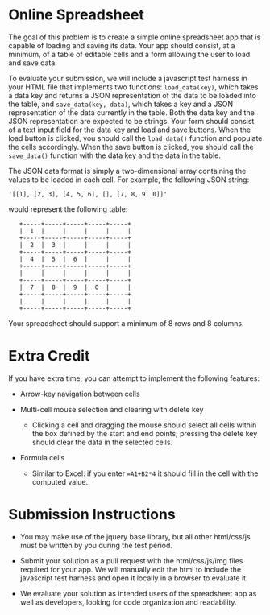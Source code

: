 Online Spreadsheet
==================

The goal of this problem is to create a simple online spreadsheet app that is
capable of loading and saving its data. Your app should consist, at a minimum,
of a table of editable cells and a form allowing the user to load and save data.

To evaluate your submission, we will include a javascript test harness in your
HTML file that implements two functions: `load_data(key)`, which takes a data key
and returns a JSON representation of the data to be loaded into the table, and
`save_data(key, data)`, which takes a key and a JSON representation of the data
currently in the table. Both the data key and the JSON representation are
expected to be strings. Your form should consist of a text input field for the
data key and load and save buttons. When the load button is clicked, you should
call the `load_data()` function and populate the cells accordingly. When the save
button is clicked, you should call the `save_data()` function with the data key
and the data in the table.

The JSON data format is simply a two-dimensional array containing the values
to be loaded in each cell. For example, the following JSON string:

   `'[[1], [2, 3], [4, 5, 6], [], [7, 8, 9, 0]]'`

would represent the following table:

```
   +-----+-----+-----+-----+-----+
   |  1  |     |     |     |     |
   +-----+-----+-----+-----+-----+
   |  2  |  3  |     |     |     |
   +-----+-----+-----+-----+-----+
   |  4  |  5  |  6  |     |     |
   +-----+-----+-----+-----+-----+
   |     |     |     |     |     |
   +-----+-----+-----+-----+-----+
   |  7  |  8  |  9  |  0  |     |
   +-----+-----+-----+-----+-----+
   |     |     |     |     |     |
   +-----+-----+-----+-----+-----+
```

Your spreadsheet should support a minimum of 8 rows and 8 columns.


Extra Credit
============
If you have extra time, you can attempt to implement the following features:

 * Arrow-key navigation between cells

 * Multi-cell mouse selection and clearing with delete key
   * Clicking a cell and dragging the mouse should select all cells within
     the box defined by the start and end points; pressing the delete key
     should clear the data in the selected cells.

 * Formula cells
   * Similar to Excel: if you enter `=A1+B2*4` it should fill in the cell with
     the computed value.


Submission Instructions
=======================
 * You may make use of the jquery base library, but all other html/css/js must
   be written by you during the test period.

 * Submit your solution as a pull request with the html/css/js/img files required
   for your app. We will manually edit the html to include the javascript
   test harness and open it locally in a browser to evaluate it.

 * We evaluate your solution as intended users of the spreadsheet app as well
   as developers, looking for code organization and readability.
